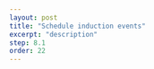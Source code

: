 ```yaml
---
layout: post
title: "Schedule induction events"
excerpt: "description"
step: 8.1
order: 22
---
```


